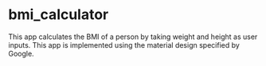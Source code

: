 # bmi_calculator
This app calculates the BMI of a person by taking weight and height as user inputs. This app is implemented using the material design specified by Google.
